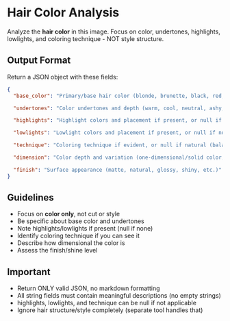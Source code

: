 # Hair Color Analysis

Analyze the **hair color** in this image. Focus on color, undertones, highlights, lowlights, and coloring technique - NOT style structure.

## Output Format

Return a JSON object with these fields:

```json
{
  "base_color": "Primary/base hair color (blonde, brunette, black, red, auburn, gray, white, platinum, etc.)",

  "undertones": "Color undertones and depth (warm, cool, neutral, ashy, golden, coppery, etc.)",

  "highlights": "Highlight colors and placement if present, or null if none (blonde highlights, caramel highlights, face-framing highlights, balayage highlights, etc.)",

  "lowlights": "Lowlight colors and placement if present, or null if none (brown lowlights, darker lowlights throughout, etc.)",

  "technique": "Coloring technique if evident, or null if natural (balayage, ombre, highlights, all-over color, foil highlights, etc.)",

  "dimension": "Color depth and variation (one-dimensional/solid color, subtle dimension, multi-dimensional, high contrast, etc.)",

  "finish": "Surface appearance (matte, natural, glossy, shiny, etc.)"
}
```

## Guidelines

- Focus on **color only**, not cut or style
- Be specific about base color and undertones
- Note highlights/lowlights if present (null if none)
- Identify coloring technique if you can see it
- Describe how dimensional the color is
- Assess the finish/shine level

## Important

- Return ONLY valid JSON, no markdown formatting
- All string fields must contain meaningful descriptions (no empty strings)
- highlights, lowlights, and technique can be null if not applicable
- Ignore hair structure/style completely (separate tool handles that)
